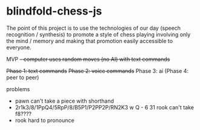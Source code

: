 # blindfold-chess-js
The point of this project is to use the technologies of our day (speech recognition / synthesis) to promote a style of chess playing involving only the mind / memory and making that promotion easily accessible to everyone.

MVP
~~- computer uses random moves (no AI) with text commands~~

~~Phase 1: text commands~~
~~Phase 2: voice commands~~
Phase 3: ai
(Phase 4: peer to peer)

problems
 - pawn can't take a piece with shorthand
 - 2r1k3/8/1PpQ4/5RpP/8/B5P1/P2PP2P/RN2K3 w Q - 6 31 rook can't take f8????
 - rook hard to pronounce

